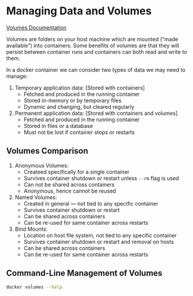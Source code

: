 # Managing Data and Volumes

[Volumes Documentation](https://docs.docker.com/storage/volumes/)

Volumes are folders on your host machine which are mounted ("made available")
into containers. Some benefits of volumes are that they will persist between
container runs and containers can both read and write to them.

In a docker container we can consider two types of data we may need to manage:

1. Temporary application data: [Stored with containers]
    - Fetched and produced in the running container
    - Stored in-memory or by temporary files
    -  Dynamic and changing, but cleared regularly
2. Permanent application data: [Stored with containers and volumes]
    - Fetched and produced in the running container
    - Stored in files or a database
    - Must not be lost if container stops or restarts

## Volumes Comparison

1. Anonymous Volumes:
    - Createed specifically for a single container
    - Survives container shutdown or restart unless `--rm` flag is used
    - Can not be shared across containers
    - Anonymous, hence cannot be reused
2. Named Volumes:
    - Created in general &mdash; not tied to any specific container
    - Survives container shutdown or restart
    - Can be shared across containers
    - Can be re-used for same container across restarts
3. Bind Mounts:
    - Location on host file system, not tied to any specific container
    - Survives container shutdown or restart and removal on hosts
    - Can be shared across containers
    - Can be re-used for same container across restarts

## Command-Line Management of Volumes

```bash
docker volumes --help
```
